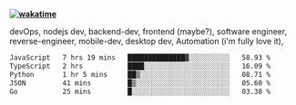 **[![wakatime](https://wakatime.com/badge/user/87646243-158a-4241-a3cb-668e1fa2dbb8.svg)](https://wakatime.com/@87646243-158a-4241-a3cb-668e1fa2dbb8?style=plastic)**


devOps, nodejs dev, backend-dev, frontend (maybe?), software engineer, reverse-engineer, mobile-dev, desktop dev, Automation (i'm fully love it), 

<!--START_SECTION:waka-->

```txt
JavaScript   7 hrs 19 mins   ██████████████▓░░░░░░░░░░   58.93 %
TypeScript   2 hrs           ████░░░░░░░░░░░░░░░░░░░░░   16.09 %
Python       1 hr 5 mins     ██▒░░░░░░░░░░░░░░░░░░░░░░   08.71 %
JSON         41 mins         █▒░░░░░░░░░░░░░░░░░░░░░░░   05.60 %
Go           25 mins         █░░░░░░░░░░░░░░░░░░░░░░░░   03.38 %
```

<!--END_SECTION:waka-->

